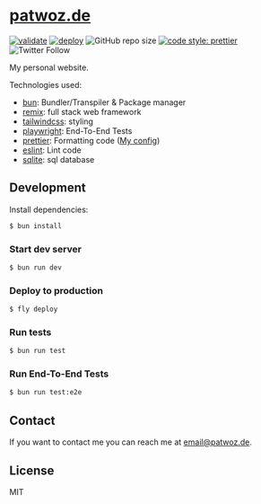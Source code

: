 # [patwoz.de](https://patwoz.de)

[![validate](https://github.com/patlux/patwoz-de/actions/workflows/validate.yml/badge.svg?branch=main)](https://github.com/patlux/patwoz-de/actions/workflows/validate.yml) [![deploy](https://github.com/patlux/patwoz-de/actions/workflows/deploy.yml/badge.svg?branch=main)](https://github.com/patlux/patwoz-de/actions/workflows/deploy.yml) ![GitHub repo size](https://img.shields.io/github/repo-size/patlux/patwoz-de)
[![code style: prettier](https://img.shields.io/badge/code_style-prettier-ff69b4.svg?style=flat-square)](https://github.com/prettier/prettier)
![Twitter Follow](https://img.shields.io/twitter/follow/de_patwoz?style=social)

My personal website.

Technologies used:

- [bun](https://bun.sh/): Bundler/Transpiler & Package manager
- [remix](https://remix.run): full stack web framework
- [tailwindcss](https://tailwindcss.com/): styling
- [playwright](https://playwright.dev/): End-To-End Tests
- [prettier](https://prettier.io/): Formatting code ([My config](https://github.com/patlux/prettier-config))
- [eslint](https://eslint.org/): Lint code
- [sqlite](https://github.com/oven-sh/bun#bunsqlite-sqlite3-module): sql database

## Development

Install dependencies:

```sh
$ bun install
```

### Start dev server

```sh
$ bun run dev
```

### Deploy to production

```sh
$ fly deploy
```

### Run tests

```sh
$ bun run test
```

### Run End-To-End Tests

```sh
$ bun run test:e2e
```

## Contact

If you want to contact me you can reach me at <email@patwoz.de>.

## License

MIT
